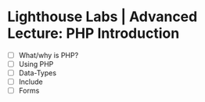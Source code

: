 # Lighthouse Labs | Advanced Lecture: PHP Introduction

* [ ] What/why is PHP?
* [ ] Using PHP
* [ ] Data-Types
* [ ] Include
* [ ] Forms
